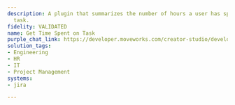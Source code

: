 ```yaml
---
description: A plugin that summarizes the number of hours a user has spent on a specific
  task.
fidelity: VALIDATED
name: Get Time Spent on Task
purple_chat_link: https://developer.moveworks.com/creator-studio/developer-tools/purple-chat-builder/?workspace=%7B%22title%22%3A%22My+Workspace%22%2C%22botSettings%22%3A%7B%22name%22%3A%22%22%2C%22imageUrl%22%3A%22%22%7D%2C%22mocks%22%3A%5B%7B%22id%22%3A8037%2C%22title%22%3A%22New+Mock%22%2C%22transcript%22%3A%7B%22settings%22%3A%7B%22colorStyle%22%3A%22LIGHT%22%2C%22startTime%22%3A%2211%3A43+AM%22%2C%22defaultPerson%22%3A%22GWEN%22%2C%22editable%22%3Atrue%2C%22botName%22%3A%22%22%2C%22botImageUrl%22%3A%22%22%7D%2C%22messages%22%3A%5B%7B%22from%22%3A%22USER%22%2C%22text%22%3A%22How+many+hours+have+I+spent+on+a+project%3F%22%7D%2C%7B%22from%22%3A%22BOT%22%2C%22text%22%3A%22%3Cp%3EPlease+select+a+project.%3Cbr%3E%3C%2Fp%3E%22%2C%22cards%22%3A%5B%7B%22title%22%3A%22Project+A%3A+Mobile+App+Development%22%2C%22buttons%22%3A%5B%7B%22style%22%3A%22%22%2C%22text%22%3A%22Select+Project+A%22%7D%5D%7D%2C%7B%22title%22%3A%22Project+B%3A+Website+Redesign%22%2C%22buttons%22%3A%5B%7B%22style%22%3A%22PRIMARY%22%2C%22text%22%3A%22Select+Project+B%22%7D%5D%7D%5D%7D%2C%7B%22from%22%3A%22ANNOTATION%22%2C%22text%22%3A%22Calculates+total+hours+spent+on+task+JIRA-1245%22%7D%2C%7B%22from%22%3A%22BOT%22%2C%22text%22%3A%22%3Cp%3EYou+have+spent+12+hours+on+the+Website+Redesign+project.%3Cbr%3E%3C%2Fp%3E%22%7D%5D%7D%7D%5D%7D
solution_tags:
- Engineering
- HR
- IT
- Project Management
systems:
- jira

---
```

